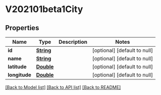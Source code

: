 # V202101beta1City
## Properties

Name | Type | Description | Notes
------------ | ------------- | ------------- | -------------
**id** | [**String**](string.md) |  | [optional] [default to null]
**name** | [**String**](string.md) |  | [optional] [default to null]
**latitude** | [**Double**](double.md) |  | [optional] [default to null]
**longitude** | [**Double**](double.md) |  | [optional] [default to null]

[[Back to Model list]](../README.md#documentation-for-models) [[Back to API list]](../README.md#documentation-for-api-endpoints) [[Back to README]](../README.md)

